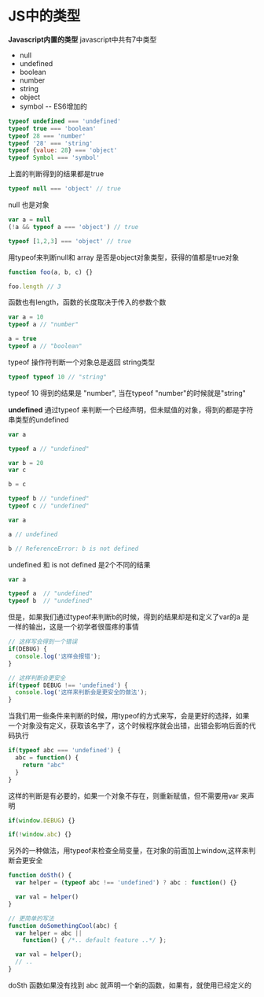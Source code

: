 # JS中的类型

**Javascript内置的类型**
javascript中共有7中类型

- null
- undefined
- boolean
- number
- string
- object
- symbol -- ES6增加的

``` js
typeof undefined === 'undefined'
typeof true === 'boolean'
typeof 28 === 'number'
typeof '28' === 'string'
typeof {value: 28} === 'object'
typeof Symbol === 'symbol'
```

上面的判断得到的结果都是true

``` js
typeof null === 'object' // true
```

null 也是对象

``` js
var a = null
(!a && typeof a === 'object') // true

typeof [1,2,3] === 'object' // true
```

用typeof来判断null和 array 是否是object对象类型，获得的值都是true对象

``` js
function foo(a, b, c) {}

foo.length // 3
```

函数也有length，函数的长度取决于传入的参数个数

``` js
var a = 10
typeof a // "number"

a = true
typeof a // "boolean"
```

typeof 操作符判断一个对象总是返回 string类型

``` js
typeof typeof 10 // "string"
```

typeof 10 得到的结果是 "number", 当在typeof "number"的时候就是"string"

**undefined**
通过typeof 来判断一个已经声明，但未赋值的对象，得到的都是字符串类型的undefined

``` js
var a

typeof a // "undefined"

var b = 20
var c

b = c

typeof b // "undefined"
typeof c // "undefined"

var a

a // undefined

b // ReferenceError: b is not defined
```

undefined 和 is not defined 是2个不同的结果

``` js
var a

typeof a  // "undefined"
typeof b  // "undefined"
```

但是，如果我们通过typeof来判断b的时候，得到的结果却是和定义了var的a 是一样的输出，这是一个初学者很蛋疼的事情

``` js
// 这样写会得到一个错误
if(DEBUG) {
  console.log('这样会报错');
}

// 这样判断会更安全
if(typeof DEBUG !== 'undefined') {
  console.log('这样来判断会是更安全的做法');
}
```

当我们用一些条件来判断的时候，用typeof的方式来写，会是更好的选择，如果一个对象没有定义，获取该名字了，这个时候程序就会出错，出错会影响后面的代码执行

``` js
if(typeof abc === 'undefined') {
  abc = function() {
    return "abc"
  }
}
```

这样的判断是有必要的，如果一个对象不存在，则重新赋值，但不需要用var 来声明

``` js
if(window.DEBUG) {}

if(!window.abc) {}
```

另外的一种做法，用typeof来检查全局变量，在对象的前面加上window,这样来判断会更安全

``` js
function doSth() {
  var helper = (typeof abc !== 'undefined') ? abc : function() {}

  var val = helper()
}

// 更简单的写法
function doSomethingCool(abc) {
  var helper = abc ||
    function() { /*.. default feature ..*/ };

  var val = helper();
  // ..
}
```

doSth 函数如果没有找到 abc 就声明一个新的函数，如果有，就使用已经定义的
